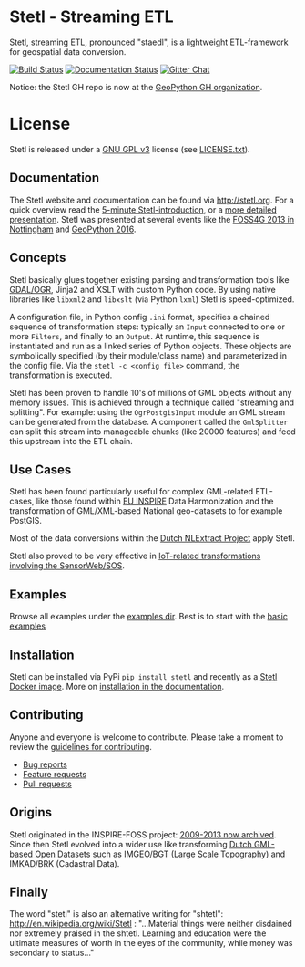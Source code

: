 # Stetl - Streaming ETL

Stetl, streaming ETL, pronounced "staedl", is a lightweight ETL-framework for geospatial data conversion. 

[![Build Status](https://travis-ci.org/geopython/stetl.png)](https://travis-ci.org/geopython/stetl)
[![Documentation Status](https://img.shields.io/badge/docs-latest-brightgreen.svg)](http://stetl.readthedocs.org/en/latest)
[![Gitter Chat](http://img.shields.io/badge/chat-online-brightgreen.svg)](https://gitter.im/geopython/stetl)

Notice: the Stetl GH repo is now at the [GeoPython GH organization](https://github.com/geopython).

# License

Stetl is released under a [GNU GPL v3](https://en.wikipedia.org/wiki/GNU_General_Public_License) license
(see [LICENSE.txt](LICENSE.txt)).

## Documentation

The Stetl website and documentation can be found via http://stetl.org.
For a quick overview read the [5-minute Stetl-introduction](http://www.slideshare.net/justb4/5-minute-intro-to-setl), 
or a [more detailed presentation](http://www.slideshare.net/justb4/stetl-foss4g20131024v1).
Stetl was presented at several events like the
[FOSS4G 2013 in Nottingham](http://2013.foss4g.org) and [GeoPython 2016](http://www.geopython.net).

## Concepts 

Stetl basically glues together existing parsing and transformation tools like [GDAL/OGR](http://gdal.org), Jinja2 and 
XSLT with custom Python code. By using native libraries like `libxml2` and `libxslt` (via Python `lxml`) Stetl is speed-optimized.

A configuration file, in Python config `.ini` format, specifies a chained sequence of transformation 
steps: typically an `Input` connected to one or more `Filters`, and finally to an `Output`.
At runtime, this sequence is instantiated and run as a linked series of Python objects. These objects are 
symbolically specified (by their module/class name) and parameterized in the config file. 
Via the `stetl -c <config file>`  command, the transformation is executed.

Stetl has been proven to handle 10's of millions of GML objects without any memory issues.
This is achieved through a technique called "streaming and splitting". 
For example: using the `OgrPostgisInput` module an GML stream can be generated from the database.
A component called the `GmlSplitter` can split this stream into manageable chunks (like 20000 features) 
and feed this upstream into the ETL chain.

## Use Cases

Stetl has been found particularly useful for complex GML-related ETL-cases, like those found
within [EU INSPIRE](http://inspire.ec.europa.eu/) Data Harmonization and the transformation
of GML/XML-based National geo-datasets to for example PostGIS.

Most of the data conversions within the [Dutch NLExtract Project](https://github.com/nlextract/NLExtract) apply Stetl.

Stetl also proved to be very effective in [IoT-related transformations involving the SensorWeb/SOS](https://github.com/Geonovum/smartemission).

## Examples

Browse all examples under the [examples dir](examples). 
Best is to start with the [basic examples](examples/basics)

## Installation
 
Stetl can be installed via PyPi `pip install stetl` and recently as a [Stetl Docker image](https://hub.docker.com/r/justb4/stetl).
More on [installation in the documentation](http://www.stetl.org/en/latest/install.html).

## Contributing

Anyone and everyone is welcome to contribute. Please take a moment to
review the [guidelines for contributing](CONTRIBUTING.md).

* [Bug reports](CONTRIBUTING.md#bugs)
* [Feature requests](CONTRIBUTING.md#features)
* [Pull requests](CONTRIBUTING.md#pull-requests)

## Origins

Stetl originated in the INSPIRE-FOSS project: [2009-2013 now archived](https://github.com/justb4/inspire-foss). 
Since then Stetl evolved into a wider use like
transforming [Dutch GML-based Open Datasets](https://github.com/nlextract/NLExtract) such as IMGEO/BGT (Large Scale Topography) 
and IMKAD/BRK (Cadastral Data).

## Finally

The word "stetl" is also an alternative writing for "shtetl":
http://en.wikipedia.org/wiki/Stetl : "...Material things were neither disdained nor
extremely praised in the shtetl. Learning and education were the ultimate measures of 
worth in the eyes of the community,
while money was secondary to status..."



